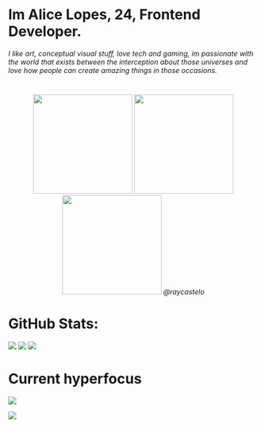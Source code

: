 <h1> Im Alice Lopes, 24, Frontend Developer. </h1>
<i>I like art, conceptual visual stuff, love tech and gaming, im passionate with the world that exists between the interception about those universes and love how people can create amazing things in those occasions.</i>

###

<br clear="both">

<div align="center">
  <img height="200" src="https://i.ibb.co/YB0Zqc9/042d3853-8e9b-4c4e-8971-36285c83c9e2-1.jpg"  />
  <img height="200" src="https://i.ibb.co/y8vdb31/70d314f9-6dcd-4832-b6ff-c7f239c8d85e.jpg"  />
  <img height="200" src="https://64.media.tumblr.com/11695caa81a7acb4ec7b42b8881a6651/tumblr_p1cd71SzWV1v4oerqo1_1280.jpg" />
  <i>@raycastelo</i>
</div>

###
# GitHub Stats:
![](https://github-readme-stats.vercel.app/api/top-langs/?username=alicelopes47&theme=graywhite&hide_border=true&include_all_commits=true&count_private=false&layout=compact)
![](https://github-readme-stats.vercel.app/api?username=alicelopes47&theme=graywhite&hide_border=true&include_all_commits=false&count_private=false)
![](https://github-readme-streak-stats.herokuapp.com/?user=alicelopes47&theme=graywhite&hide_border=true) </br>
###
# Current hyperfocus
![](https://github-contributor-stats.vercel.app/api?username=alicelopes47&limit=5&theme=chalk&combine_all_yearly_contributions=true)

[![](https://visitcount.itsvg.in/api?id=alicelopes47&icon=0&color=0)](https://visitcount.itsvg.in)

<!-- Proudly created with GPRM ( https://gprm.itsvg.in ) -->
